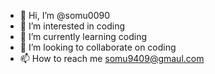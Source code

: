 - 👋 Hi, I’m @somu0090
- 👀 I’m interested in coding
- 🌱 I’m currently learning coding
- 💞️ I’m looking to collaborate on coding
- 📫 How to reach me somu9409@gmaul.com

<!---
somu0090/somu0090 is a ✨ special ✨ repository because its `README.md` (this file) appears on your GitHub profile.
You can click the Preview link to take a look at your changes.
--->
